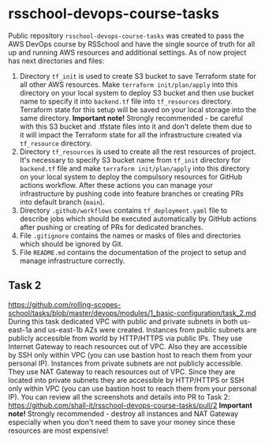 # rsschool-devops-course-tasks

Public repository `rsschool-devops-course-tasks` was created to pass the AWS DevOps course by RSSchool and have the single source of truth for all up and running AWS resources and additional settings.
As of now project has next directories and files:
1. Directory `tf_init` is used to create S3 bucket to save Terraform state for all other AWS resources. Make `terraform init/plan/apply` into this directory on your local system to deploy S3 bucket and then use bucket name to specify it into `backend.tf` file into `tf_resources` directory. Terraform state for this setup will be saved on your local storage into the same directory.
**Important note!** Strongly recommended - be careful with this S3 bucket and .tfstate files into it and don't delete them due to it will impact the Terraform state for all the infrastructure created via `tf_resource` directory.
2. Directory `tf_resources` is used to create all the rest resources of project. It's necessary to specify S3 bucket name from `tf_init` directory for `backend.tf` file and make `terraform init/plan/apply` into this directory on your local system to deploy the compulsory resources for GitHub actions workflow. After these actions you can manage your infrastructure by pushing code into feature branches or creating PRs into default branch (`main`).
3. Directory `.github/workflows` contains `tf_deployment.yaml` file to describe jobs which should be executed automatically by GitHub actions after pushing or creating of PRs for dedicated branches.
4. File `.gitignore` contains the names or masks of files and directories which should be ignored by Git.
5. File `README.md` contains the documentation of the project to setup and manage infrastructure correctly.


## Task 2
https://github.com/rolling-scopes-school/tasks/blob/master/devops/modules/1_basic-configuration/task_2.md
During this task dedicated VPC with public and private subnets in both us-east-1a and us-east-1b AZs were created.
Instances from public subnets are publicly accessible from world by HTTP/HTTPS via public IPs. They use Internet Gateway to reach resources out of VPC. Also they are accessible by SSH only within VPC (you can use bastion host to reach them from your personal IP).
Instances from private subnets are not publicly accessible. They use NAT Gateway to reach resources out of VPC. Since they are located into private subnets they are accessible by HTTP/HTTPS or SSH only within VPC (you can use bastion host to reach them from your personal IP).
You can review all the screenshots and details into PR to Task 2: https://github.com/shall-it/rsschool-devops-course-tasks/pull/2
**Important note!** Strongly recommended - destroy all instances and NAT Gateway especially when you don't need them to save your money since these resources are most expensive!